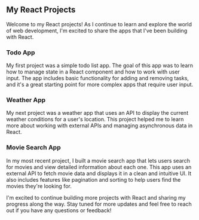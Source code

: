 ## My React Projects

Welcome to my React projects! As I continue to learn and explore the world of web development, I'm excited to share the apps that I've been building with React.

### Todo App

My first project was a simple todo list app. The goal of this app was to learn how to manage state in a React component and how to work with user input. The app includes basic functionality for adding and removing tasks, and it's a great starting point for more complex apps that require user input.

### Weather App

My next project was a weather app that uses an API to display the current weather conditions for a user's location. This project helped me to learn more about working with external APIs and managing asynchronous data in React.

### Movie Search App

In my most recent project, I built a movie search app that lets users search for movies and view detailed information about each one. This app uses an external API to fetch movie data and displays it in a clean and intuitive UI. It also includes features like pagination and sorting to help users find the movies they're looking for.

I'm excited to continue building more projects with React and sharing my progress along the way. Stay tuned for more updates and feel free to reach out if you have any questions or feedback!